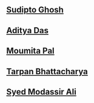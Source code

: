 ## [Sudipto Ghosh](https://github.com/pydevsg)
## [Aditya Das](https://github.com/Aditya_Das2101)
## [Moumita Pal](https://github.com/srija23496)
## [Tarpan Bhattacharya](https://github.com/pHANTOM-kudos)
## [Syed Modassir Ali](https://github.com/gr33nm0nk2802)
